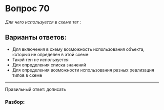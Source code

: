 # Вопрос 70
_Для чего используется в схеме тег <any>:_

## Варианты ответов:

- Для включения в схему возможность использования объекта, который не определен в этой схеме
- Такой тен не используется
- Для определения списка значений
- Для определения возможности использования разных реализация типов в схеме

___

Правильный ответ: дописать

### Разбор: